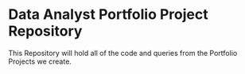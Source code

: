 # Data Analyst Portfolio Project Repository

This Repository will hold all of the code and queries from the Portfolio Projects we create.

